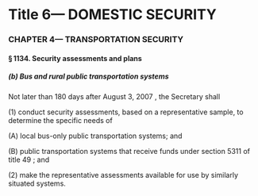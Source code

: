 
# Title 6— DOMESTIC SECURITY
### CHAPTER 4— TRANSPORTATION SECURITY
#### § 1134. Security assessments and plans
##### (b) Bus and rural public transportation systems

Not later than 180 days after August 3, 2007 , the Secretary shall

(1) conduct security assessments, based on a representative sample, to determine the specific needs of

(A) local bus-only public transportation systems; and

(B) public transportation systems that receive funds under section 5311 of title 49 ; and

(2) make the representative assessments available for use by similarly situated systems.
